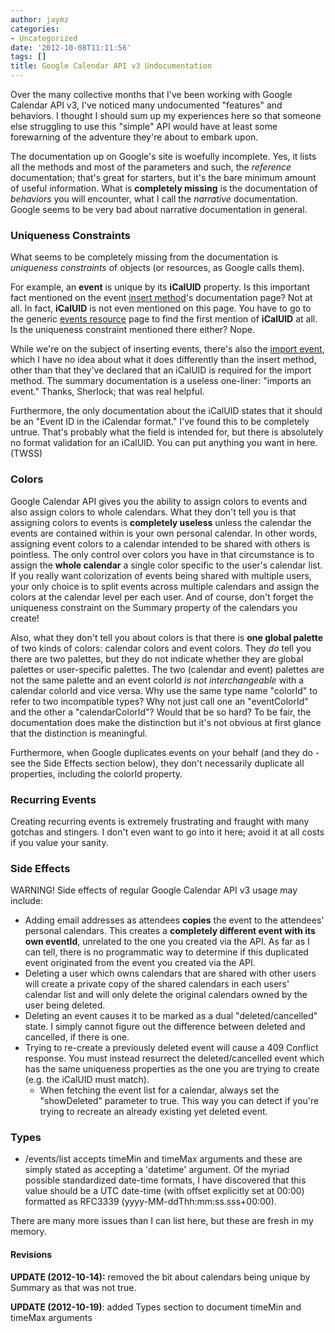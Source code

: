 ```yaml
---
author: jaymz
categories:
- Uncategorized
date: '2012-10-08T11:11:56'
tags: []
title: Google Calendar API v3 Undocumentation
---
```

Over the many collective months that I've been working with Google Calendar API v3, I've noticed many undocumented "features" and behaviors. I thought I should sum up my experiences here so that someone else struggling to use this "simple" API would have at least some forewarning of the adventure they're about to embark upon.

The documentation up on Google's site is woefully incomplete. Yes, it lists all the methods and most of the parameters and such, the <em>reference</em> documentation; that's great for starters, but it's the bare minimum amount of useful information. What is <strong>completely missing</strong> is the documentation of <em>behaviors</em> you will encounter, what I call the <em>narrative</em> documentation. Google seems to be very bad about narrative documentation in general.
<h3>Uniqueness Constraints</h3>
What seems to be completely missing from the documentation is <em>uniqueness constraints</em> of objects (or resources, as Google calls them).

For example, an <strong>event</strong> is unique by its <strong>iCalUID</strong> property. Is this important fact mentioned on the event <a href="https://developers.google.com/google-apps/calendar/v3/reference/events/insert" target="_blank">insert method</a>'s documentation page? Not at all. In fact, <strong>iCalUID</strong> is not even mentioned on this page. You have to go to the generic <a href="https://developers.google.com/google-apps/calendar/v3/reference/events#resource" target="_blank">events resource</a> page to find the first mention of <strong>iCalUID</strong> at all. Is the uniqueness constraint mentioned there either? Nope.

While we're on the subject of inserting events, there's also the <a href="https://developers.google.com/google-apps/calendar/v3/reference/events/import" target="_blank">import event</a>, which I have no idea about what it does differently than the insert method, other than that they've declared that an iCalUID is required for the import method. The summary documentation is a useless one-liner: "imports an event." Thanks, Sherlock; that was real helpful.

Furthermore, the only documentation about the iCalUID states that it should be an "Event ID in the iCalendar format." I've found this to be completely untrue. That's probably what the field is intended for, but there is absolutely no format validation for an iCalUID. You can put anything you want in here. (TWSS)
<h3>Colors</h3>
Google Calendar API gives you the ability to assign colors to events and also assign colors to whole calendars. What they don't tell you is that assigning colors to events is <strong>completely useless</strong> unless the calendar the events are contained within is your own personal calendar. In other words, assigning event colors to a calendar intended to be shared with others is pointless. The only control over colors you have in that circumstance is to assign the <strong>whole calendar</strong> a single color specific to the user's calendar list. If you really want colorization of events being shared with multiple users, your only choice is to split events across multiple calendars and assign the colors at the calendar level per each user. And of course, don't forget the uniqueness constraint on the Summary property of the calendars you create!

Also, what they don't tell you about colors is that there is <strong>one global palette</strong> of two kinds of colors: calendar colors and event colors. They <em>do</em> tell you there are two palettes, but they do not indicate whether they are global palettes or user-specific palettes. The two (calendar and event) palettes are not the same palette and an event colorId <em>is not interchangeable</em> with a calendar colorId and vice versa. Why use the same type name "colorId" to refer to two incompatible types? Why not just call one an "eventColorId" and the other a "calendarColorId"? Would that be so hard? To be fair, the documentation does make the distinction but it's not obvious at first glance that the distinction is meaningful.

Furthermore, when Google duplicates events on your behalf (and they do - see the Side Effects section below), they don't necessarily duplicate all properties, including the colorId property.
<h3>Recurring Events</h3>
Creating recurring events is extremely frustrating and fraught with many gotchas and stingers. I don't even want to go into it here; avoid it at all costs if you value your sanity.
<h3>Side Effects</h3>
WARNING! Side effects of regular Google Calendar API v3 usage may include:
<ul>
	<li>Adding email addresses as attendees <strong>copies</strong> the event to the attendees' personal calendars. This creates a <strong>completely different event </strong><strong>with its own eventId</strong>, unrelated to the one you created via the API. As far as I can tell, there is no programmatic way to determine if this duplicated event originated from the event you created via the API.</li>
	<li>Deleting a user which owns calendars that are shared with other users will create a private copy of the shared calendars in each users' calendar list and will only delete the original calendars owned by the user being deleted.</li>
	<li>Deleting an event causes it to be marked as a dual "deleted/cancelled" state. I simply cannot figure out the difference between deleted and cancelled, if there is one.</li>
	<li>Trying to re-create a previously deleted event will cause a 409 Conflict response. You must instead resurrect the deleted/cancelled event which has the same uniqueness properties as the one you are trying to create (e.g. the iCalUID must match).
<ul>
	<li>When fetching the event list for a calendar, always set the "showDeleted" parameter to true. This way you can detect if you're trying to recreate an already existing yet deleted event.</li>
</ul>
</li>
</ul>
<h3>Types</h3>
<div>
<ul>
	<li>/events/list accepts timeMin and timeMax arguments and these are simply stated as accepting a 'datetime' argument. Of the myriad possible standardized date-time formats, I have discovered that this value should be a UTC date-time (with offset explicitly set at 00:00) formatted as RFC3339 (yyyy-MM-ddThh:mm:ss.sss+00:00).</li>
</ul>
</div>
There are many more issues than I can list here, but these are fresh in my memory.
<h4>Revisions</h4>
<strong>UPDATE (2012-10-14):</strong> removed the bit about calendars being unique by Summary as that was not true.

<strong>UPDATE (2012-10-19)</strong>: added Types section to document timeMin and timeMax arguments
